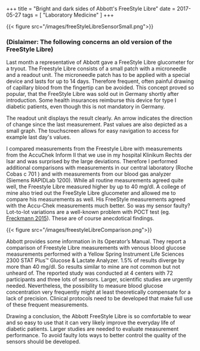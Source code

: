 +++
title = "Bright and dark sides of Abbott's FreeStyle Libre"
date = 2017-05-27 
tags = [
    "Laboratory Medicine"
]
+++

{{< figure src="/images/freeStyleLibreSensorSmall.png">}}

### (Dislaimer: The following concerns an old version of the FreeStyle Libre)

Last month a representative of Abbott gave a FreeStyle Libre glucometer for a tryout. The Freestyle Libre consists of a small patch with a microneedle and a readout unit. The microneedle patch has to be applied with a special device and lasts for up to 14 days. Therefore frequent, often painful drawing of capillary blood from the fingertip can be avoided. This concept proved so popular, that the FreeStyle Libre was sold out in Germany shortly after introduction. Some health insurances reimburse this device for type I diabetic patients, even though this is not mandatory in Germany.

The readout unit displays the result clearly. An arrow indicates the direction of change since the last measurement. Past values are also depicted as a small graph. The touchscreen allows for easy navigation to access for example last day's values.

I compared measurements from the Freestyle Libre with measurements from the AccuChek Inform II that we use in my hospital Klinikum Rechts der Isar and was surprised by the large deviations. Therefore I performed additional comparisons with measurements in our central laboratory (Roche Cobas c 701 ) and with measurements from our blood gas analyzer (Siemens RAPIDLab 1200). While all routine measurements agreed quite well, the Freestyle Libre measured higher by up to 40 mg/dl. A college of mine also tried out the FreeStyle Libre glucometer and allowed me to compare his measurements as well. His FreeStyle measurements agreed with the Accu-Chek measurements much better. So was my sensor faulty? Lot-to-lot variations are a well-known problem with POCT test (eg. [Freckmann 2015](https://doi.org/10.1089/dia.2015.0085)). These are of course anecdotical findings.

{{< figure src="/images/freestyleLibreComparison.png">}}

Abbott provides some information in its Operator’s Manual. They report a comparison of Freestyle Libre measurements with venous blood glucose measurements performed with a Yellow Spring Instrument Life Sciences 2300 STAT Plus™ Glucose & Lactate Analyzer. 1.5% of results diverge by more than 40 mg/dl. So results similar to mine are not common but not unheard of. The reported study was conducted at 4 centers with 72 participants and three lots of sensors. Larger, scientific studies are urgently needed. Nevertheless, the possibility to measure blood glucose concentration very frequently might at least theoretically compensate for a lack of precision. Clinical protocols need to be developed that make full use of these frequent measurements.

Drawing a conclusion, the Abbott FreeStyle Libre is so comfortable to wear and so easy to use that it can very likely improve the everyday life of diabetic patients. Larger studies are needed to evaluate measurement performance. To avoid faulty lots ways to better control the quality of the sensors should be developed. 